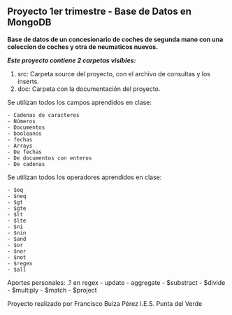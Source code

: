 ## Proyecto 1er trimestre - Base de Datos en MongoDB

**Base de datos de un concesionario de coches de segunda mano con una coleccion de coches y otra de neumaticos nuevos.**

***Este proyecto contiene 2 carpetas visibles:***
1. src: Carpeta source del proyecto, con el archivo de consultas y los inserts.
2. doc: Carpeta con la documentación del proyecto.

Se utilizan todos los campos aprendidos en clase:

    - Cadenas de caracteres
    - Números
    - Documentos 
    - booleanos
    - fechas
    - Arrays
	- De fechas
	- De documentos con enteros
	- De cadenas

Se utilizan todos los operadores aprendidos en clase:

    - $eq
    - $neq
    - $gt
    - $gte
    - $lt
    - $lte
    - $ni
    - $nin
    - $and
    - $or
    - $nor
    - $not
    - $regex
    - $all

Aportes personales:
    .? en regex
    - update
    - aggregate
        - $substract
        - $divide
        - $multiply
        - $match
        - $project

Proyecto realizado por Francisco Buiza Pérez
I.E.S. Punta del Verde
